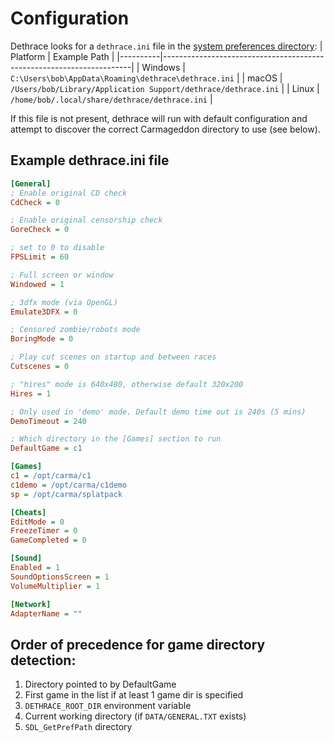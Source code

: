 # Configuration

Dethrace looks for a `dethrace.ini` file in the [system preferences directory](https://wiki.libsdl.org/SDL2/SDL_GetPrefPath):
| Platform | Example Path                                                                 |
|----------|----------------------------------------------------------------------|
| Windows  | `C:\Users\bob\AppData\Roaming\dethrace\dethrace.ini`                |
| macOS    | `/Users/bob/Library/Application Support/dethrace/dethrace.ini`      |
| Linux    | `/home/bob/.local/share/dethrace/dethrace.ini`                      |


If this file is not present, dethrace will run with default configuration and attempt to discover the correct Carmageddon directory to use (see below).

## Example dethrace.ini file
```ini
[General]
; Enable original CD check
CdCheck = 0

; Enable original censorship check
GoreCheck = 0

; set to 0 to disable
FPSLimit = 60

; Full screen or window
Windowed = 1

; 3dfx mode (via OpenGL)
Emulate3DFX = 0

; Censored zombie/robots mode
BoringMode = 0

; Play cut scenes on startup and between races
Cutscenes = 0

; "hires" mode is 640x480, otherwise default 320x200
Hires = 1

; Only used in 'demo' mode. Default demo time out is 240s (5 mins)
DemoTimeout = 240

; Which directory in the [Games] section to run
DefaultGame = c1

[Games]
c1 = /opt/carma/c1
c1demo = /opt/carma/c1demo
sp = /opt/carma/splatpack

[Cheats]
EditMode = 0
FreezeTimer = 0
GameCompleted = 0

[Sound]
Enabled = 1
SoundOptionsScreen = 1
VolumeMultiplier = 1

[Network]
AdapterName = ""
```

## Order of precedence for game directory detection:
1. Directory pointed to by DefaultGame
2. First game in the list if at least 1 game dir is specified
3. `DETHRACE_ROOT_DIR` environment variable
4. Current working directory (if `DATA/GENERAL.TXT` exists)
5. `SDL_GetPrefPath` directory
